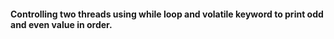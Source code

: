 
#### Controlling two threads using while loop and volatile keyword to print odd and even value in order.

